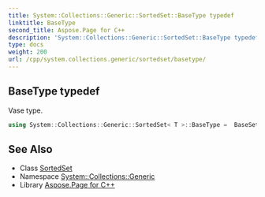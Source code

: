 ```yaml
---
title: System::Collections::Generic::SortedSet::BaseType typedef
linktitle: BaseType
second_title: Aspose.Page for C++
description: 'System::Collections::Generic::SortedSet::BaseType typedef. Vase type in C++.'
type: docs
weight: 200
url: /cpp/system.collections.generic/sortedset/basetype/
---
```

## BaseType typedef


Vase type.

```cpp
using System::Collections::Generic::SortedSet< T >::BaseType =  BaseSet<T, std::set<T, ComparerAdapter<T>, typename System::Details::CollectionHelpers::ContainerPointerMode<T>::allocator_type>>
```

## See Also

* Class [SortedSet](../)
* Namespace [System::Collections::Generic](../../)
* Library [Aspose.Page for C++](../../../)
